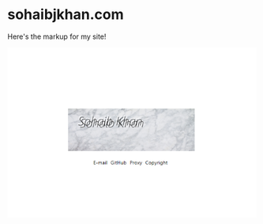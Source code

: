 # sohaibjkhan.com
Here's the markup for my site!

![alt text](https://raw.githubusercontent.com/SohaibJKhan/sohaibjkhan.com/master/Screen.png)
